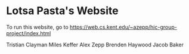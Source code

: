 # Lotsa Pasta's Website

To run this website, go to https://web.cs.kent.edu/~azepp/hic-group-project/index.html

Tristian Clayman
Miles Keffer
Alex Zepp
Brenden Haywood 
Jacob Baker